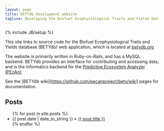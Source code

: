 ```yaml
---
layout: page
title: BETYdb development website
tagline: Developing the Biofuel Ecophysiological Traits and Yields Database web application
---
```

{% include JB/setup %}

This site links to source code for the Biofuel Ecophysiological Traits and Yields database (BETYdb) web application, which is located at [betydb.org](http://www.betydb.org)

The website is primarily written in Ruby-on-Rails, and has a MySQL backend. 
BETYdb provides an interface for contributing and accessing data, and is the informatics backend for the [Predictive Ecosystem Analyzer (PEcAn)](http://www.pecanproject.org).

See the [BETYdb wiki](https://github.com/pecanproject/bety/wiki] pages for documentation.

    
## Posts

<ul class="posts">
  {% for post in site.posts %}
    <li><span>{{ post.date | date_to_string }}</span> &raquo; <a href="{{ BASE_PATH }}{{ post.url }}">{{ post.title }}</a></li>
  {% endfor %}
</ul>

